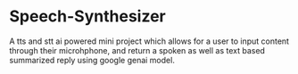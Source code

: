 # Speech-Synthesizer
A tts and stt ai powered mini project which allows for a user to input content through their microhphone, and return a spoken as well as text based summarized reply using google genai model.
